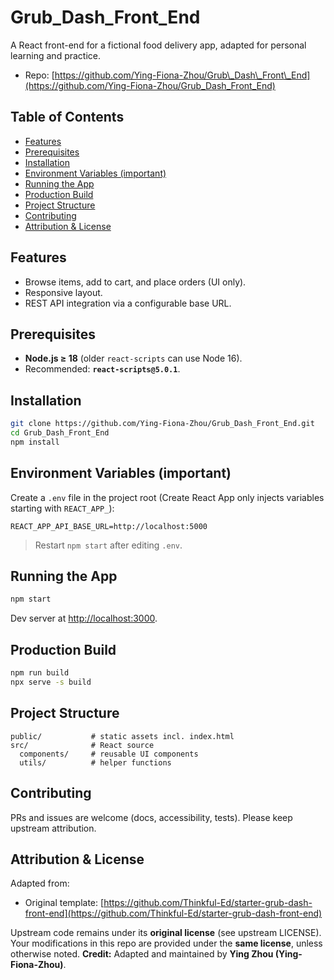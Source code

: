 # Grub_Dash_Front_End

A React front-end for a fictional food delivery app, adapted for personal learning and practice.

* Repo: [https://github.com/Ying-Fiona-Zhou/Grub\_Dash\_Front\_End](https://github.com/Ying-Fiona-Zhou/Grub_Dash_Front_End)

## Table of Contents

* [Features](#features)
* [Prerequisites](#prerequisites)
* [Installation](#installation)
* [Environment Variables (important)](#environment-variables-important)
* [Running the App](#running-the-app)
* [Production Build](#production-build)
* [Project Structure](#project-structure)
* [Contributing](#contributing)
* [Attribution & License](#attribution--license)

## Features

* Browse items, add to cart, and place orders (UI only).
* Responsive layout.
* REST API integration via a configurable base URL.

## Prerequisites

* **Node.js ≥ 18** (older `react-scripts` can use Node 16).
* Recommended: **`react-scripts@5.0.1`**.

## Installation

```bash
git clone https://github.com/Ying-Fiona-Zhou/Grub_Dash_Front_End.git
cd Grub_Dash_Front_End
npm install
```

## Environment Variables (important)

Create a `.env` file in the project root (Create React App only injects variables starting with `REACT_APP_`):

```env
REACT_APP_API_BASE_URL=http://localhost:5000
```

> Restart `npm start` after editing `.env`.

## Running the App

```bash
npm start
```

Dev server at [http://localhost:3000](http://localhost:3000).

## Production Build

```bash
npm run build
npx serve -s build
```

## Project Structure

```
public/           # static assets incl. index.html
src/              # React source
  components/     # reusable UI components
  utils/          # helper functions
```

## Contributing

PRs and issues are welcome (docs, accessibility, tests). Please keep upstream attribution.

## Attribution & License

Adapted from:

* Original template: [https://github.com/Thinkful-Ed/starter-grub-dash-front-end](https://github.com/Thinkful-Ed/starter-grub-dash-front-end)

Upstream code remains under its **original license** (see upstream LICENSE).
Your modifications in this repo are provided under the **same license**, unless otherwise noted.
**Credit:** Adapted and maintained by **Ying Zhou (Ying-Fiona-Zhou)**.
